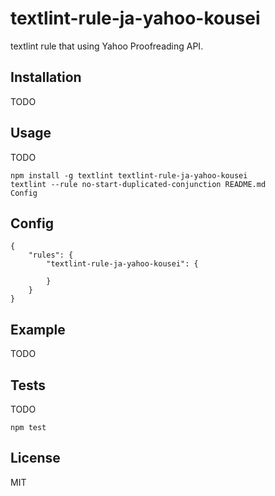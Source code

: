 # textlint-rule-ja-yahoo-kousei
textlint rule that using Yahoo Proofreading API.

## Installation

TODO

## Usage

TODO

```
npm install -g textlint textlint-rule-ja-yahoo-kousei
textlint --rule no-start-duplicated-conjunction README.md
Config
```

## Config

```
{
    "rules": {
        "textlint-rule-ja-yahoo-kousei": {

        }
    }
}
```

## Example
TODO

## Tests
TODO

```
npm test
```

## License
MIT
